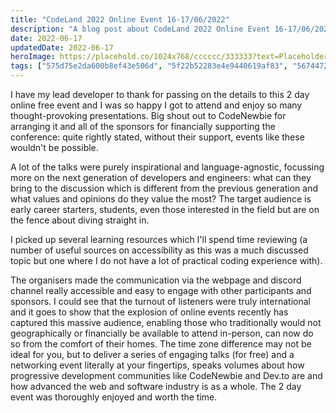 ```yaml
---
title: "CodeLand 2022 Online Event 16-17/06/2022"
description: "A blog post about CodeLand 2022 Online Event 16-17/06/2022"
date: 2022-06-17
updatedDate: 2022-06-17
heroImage: https://placehold.co/1024x768/cccccc/333333?text=Placeholder
tags: ["575d75e2da600b8ef43e506d", "5f22b52283e4e9440619af83", "56744721958ef13879b9493b"]
---
```


I have my lead developer to thank for passing on the details to this 2 day online free event and I was so happy I got to attend and enjoy so many thought-provoking presentations. Big shout out to CodeNewbie for arranging it and all of the sponsors for financially supporting the conference: quite rightly stated, without their support, events like these wouldn't be possible. 

A lot of the talks were purely inspirational and language-agnostic, focussing more on the next generation of developers and engineers: what can they bring to the discussion which is different from the previous generation and what values and opinions do they value the most? The target audience is early career starters, students, even those interested in the field but are on the fence about diving straight in. 

I picked up several learning resources which I'll spend time reviewing (a number of useful sources on accessibility as this was a much discussed topic but one where I do not have a lot of practical coding experience with). 

The organisers made the communication via the webpage and discord channel really accessible and easy to engage with other participants and sponsors. I could see that the turnout of listeners were truly international and it goes to show that the explosion of online events recently has captured this massive audience, enabling those who traditionally would not geographically or financially be available to attend in-person, can now do so from the comfort of their homes. The time zone difference may not be ideal for you, but to deliver a series of engaging talks (for free) and a networking event literally at your fingertips, speaks volumes about how progressive development communities like CodeNewbie and Dev.to are and how advanced the web and software industry is as a whole. The 2 day event was thoroughly enjoyed and worth the time. 